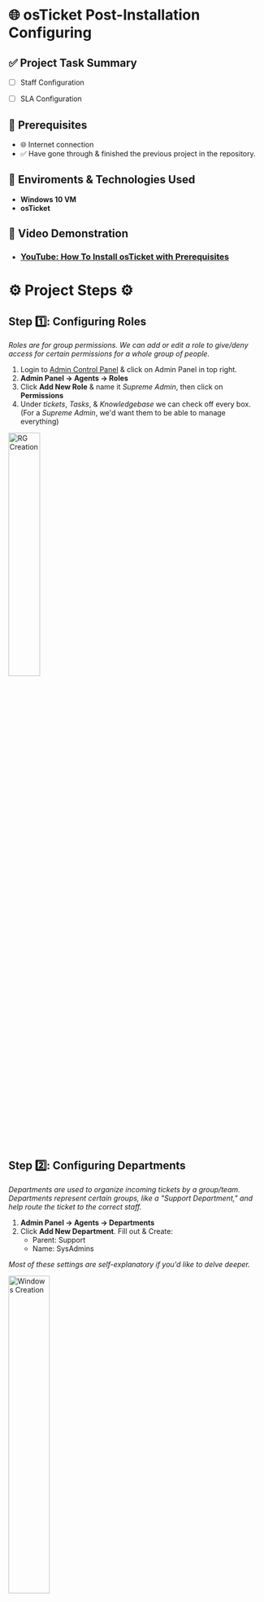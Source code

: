 <h1> 🌐 osTicket Post-Installation Configuring </h1>

## ✅ Project Task Summary

- [ ] Staff Configuration
- [ ] SLA Configuration


## 📌 Prerequisites
- 🌐 Internet connection
- ✅ Have gone through & finished the previous project in the repository.
  
## 🔗 Enviroments & Technologies Used 
-  **Windows 10 VM**
-  **osTicket**
## 🎥 Video Demonstration

- ### [YouTube: How To Install osTicket with Prerequisites](https://www.youtube.com)

<h1> ⚙️ Project Steps ⚙️ </h1>


## Step 1️⃣: Configuring Roles
 *Roles are for group permissions. We can add or edit a role to give/deny access for certain permissions for a whole group of people.*
 <br>
1. Login to [Admin Control Panel](http://localhost/osTicket/scp/login.php ) & click on Admin Panel in top right.
2. **Admin Panel -> Agents -> Roles**
3. Click **Add New Role** & name it *Supreme Admin*, then click on **Permissions** 
4. Under *tickets*, *Tasks*, & *Knowledgebase* we can check off every box.
   <br>
   (For a *Supreme Admin*, we'd want them to be able to manage everything)


<p>
<img src="" height="35%" width="35%" alt="RG Creation">
</p>

<br>

## Step 2️⃣: Configuring Departments
*Departments are used to organize incoming tickets by a group/team. Departments represent certain groups, like a "Support Department," and help route the ticket to the correct staff.*
<br>
1. **Admin Panel -> Agents -> Departments**
2. Click **Add New Department**. Fill out & Create:
   - Parent: Support
   - Name: SysAdmins

  *Most of these settings are self-explanatory if you'd like to delve deeper.*

<p>
<img src="" height="40%" width="40%" alt="Windows Creation">
</p>


## Step 3️⃣: Configuring Teams
*Teams are for making a "Team" of agents from different groups. Certain IT-level support could be on a team for an online banking system.*
<br>
1. **Admin Panel -> Agents -> Departments**
2. Click **Add New Team**. Fill out & Create:
   - Name: Online Banking

*we can pre-add members to this team under the "Members" tab*

   
<p>
<img src="" height="90%" width="90%" alt="RDP">
</p>


## Step 4️⃣: Configuring Agents
*Let's create agents for the Online banking team we made earlier*
<br>
1. Admin Panel -> Agents -> Add New Agent
2. Fill out fake info for two imaginary agents 
3. Click **Set Password**, **Uncheck** 'Send Password reset email' & 'Require Password change' & set a password.
4. For their properties, assign these:
   <br>
- **Agent One**
   - Access: **Support / SysAdmins** with **All Access**
   - Teams: **Online Banking**
   <br>
- **Agent Two**
   - Access: **Support** with **Limited Access**
   - Teams: **Online Banking**
<p>
<img src="" height="90%" width="90%" alt="RDP">
</p>




## Step 5️⃣: Configuring Users
1. 


<p>
<img src="" height="90%" width="90%" alt="RDP">
</p>

## Step 6️⃣: Configuring SLA
1.




<p>
<img src="" height="90%" width="90%" alt="RDP">
</p>
